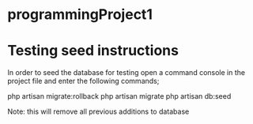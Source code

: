 # programmingProject1

# Testing seed instructions
In order to seed the database for testing open a command console in the project file and enter the following commands;

php artisan migrate:rollback
php artisan migrate
php artisan db:seed

Note: this will remove all previous additions to database 
